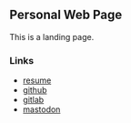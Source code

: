 ## Personal Web Page
This is a landing page.

### Links
- [resume](./resume.pdf)
- [github](https://github.com/zblach)
- [gitlab](https://gitlab.com/zblach)
- [mastodon](https://infosec.exchange/@chalk)
